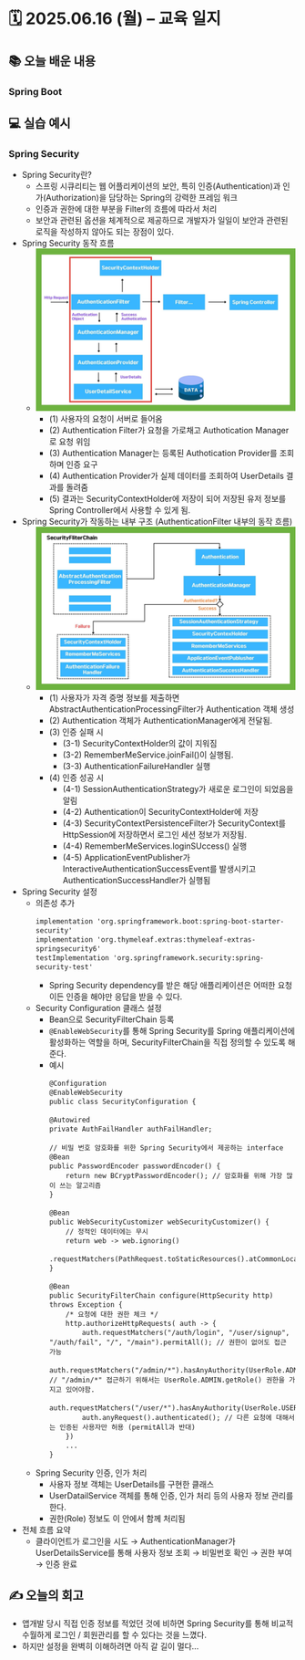 # 🗓️ 2025.06.16 (월) – 교육 일지

## 📚 오늘 배운 내용
### Spring Boot
#### 


## 💻 실습 예시
### Spring Security
- Spring Security란?
  - 스프링 시큐리티는 웹 어플리케이션의 보안, 특히 인증(Authentication)과 인가(Authorization)을 담당하는 Spring의 강력한 프레임 워크
  - 인증과 권한에 대한 부분을 Filter의 흐름에 따라서 처리
  - 보안과 관련된 옵션을 체계적으로 제공하므로 개발자가 일일이 보안과 관련된 로직을 작성하지 않아도 되는 장점이 있다.
- Spring Security 동작 흐름
  - ![img.png](img/SpringSecurityArchitecture.png)
    - (1) 사용자의 요청이 서버로 들어옴
    - (2) Authentication Filter가 요청을 가로채고 Authotication Manager로 요청 위임
    - (3) Authentication Manager는 등록된 Authotication Provider를 조회하며 인증 요구
    - (4) Authentication Provider가 실제 데이터를 조회하여 UserDetails 결과를 돌려줌
    - (5) 결과는 SecurityContextHolder에 저장이 되어 저장된 유저 정보를 Spring Controller에서 사용할 수 있게 됨.
- Spring Security가 작동하는 내부 구조 (AuthenticationFilter 내부의 동작 흐름)
  - ![img_1.png](img/innerFlow.png)
    - (1) 사용자가 자격 증명 정보를 제출하면 AbstractAuthenticationProcessingFilter가 Authentication 객체 생성
    - (2) Authentication 객체가 AuthenticationManager에게 전달됨.
    - (3) 인증 실패 시 
      - (3-1) SecurityContextHolder의 값이 지워짐 
      - (3-2) RememberMeService.joinFail()이 실행됨.
      - (3-3) AuthenticationFailureHandler 실행 
    - (4) 인증 성공 시
      - (4-1) SessionAuthenticationStrategy가 새로운 로그인이 되었음을 알림
      - (4-2) Authentication이 SecurityContextHolder에 저장
      - (4-3) SecurityContextPersistenceFilter가 SecurityContext를 HttpSession에 저장하면서 로그인 세션 정보가 저장됨.
      - (4-4) RememberMeServices.loginSUccess() 실행
      - (4-5) ApplicationEventPublisher가 InteractiveAuthenticationSuccessEvent를 발생시키고 AuthenticationSuccessHandler가 실행됨
- Spring Security 설정
  - 의존성 추가
    ```
    implementation 'org.springframework.boot:spring-boot-starter-security'
    implementation 'org.thymeleaf.extras:thymeleaf-extras-springsecurity6'
    testImplementation 'org.springframework.security:spring-security-test'
    ```
    - Spring Security dependency를 받은 해당 애플리케이션은 어떠한 요청이든 인증을 해야만 응답을 받을 수 있다.
  - Security Configuration 클래스 설정
    - Bean으로 SecurityFilterChain 등록
    - `@EnableWebSecurity`를 통해 Spring Security를 Spring 애플리케이션에 활성화하는 역할을 하며, SecurityFilterChain을 직접 정의할 수 있도록 해준다.
    - 예시
      ```
      @Configuration
      @EnableWebSecurity
      public class SecurityConfiguration {

      @Autowired
      private AuthFailHandler authFailHandler;
  
      // 비밀 번호 암호화를 위한 Spring Security에서 제공하는 interface
      @Bean
      public PasswordEncoder passwordEncoder() {
          return new BCryptPasswordEncoder(); // 암호화를 위해 가장 많이 쓰는 알고리즘
      }
  
      @Bean
      public WebSecurityCustomizer webSecurityCustomizer() {
          // 정적인 데이터에는 무시
          return web -> web.ignoring()
                  .requestMatchers(PathRequest.toStaticResources().atCommonLocations());
      }
  
      @Bean
      public SecurityFilterChain configure(HttpSecurity http) throws Exception {
          /* 요청에 대한 권한 체크 */
          http.authorizeHttpRequests( auth -> {
              auth.requestMatchers("/auth/login", "/user/signup", "/auth/fail", "/", "/main").permitAll(); // 권한이 없어도 접근 가능
              auth.requestMatchers("/admin/*").hasAnyAuthority(UserRole.ADMIN.getRole()); // "/admin/*" 접근하기 위해서는 UserRole.ADMIN.getRole() 권한을 가지고 있어야함.
              auth.requestMatchers("/user/*").hasAnyAuthority(UserRole.USER.getRole());
              auth.anyRequest().authenticated(); // 다른 요청에 대해서는 인증된 사용자만 허용 (permitAll과 반대)
          })
          ...
      }
      ```
  - Spring Security 인증, 인가 처리
    - 사용자 정보 객체는 UserDetails를 구현한 클래스
    - UserDatailService 객체를 통해 인증, 인가 처리 등의 사용자 정보 관리를 한다.
    - 권한(Role) 정보도 이 안에서 함께 처리됨
- 전체 흐름 요약
  - 클라이언트가 로그인을 시도 → AuthenticationManager가 UserDetailsService를 통해 사용자 정보 조회 → 비밀번호 확인 → 권한 부여 → 인증 완료

## ✍️ 오늘의 회고
- 앱개발 당시 직접 인증 정보를 적었던 것에 비하면 Spring Security를 통해 비교적 수월하게 로그인 / 회원관리를 할 수 있다는 것을 느꼈다.
- 하지만 설정을 완벽히 이해하려면 아직 갈 길이 멀다...
